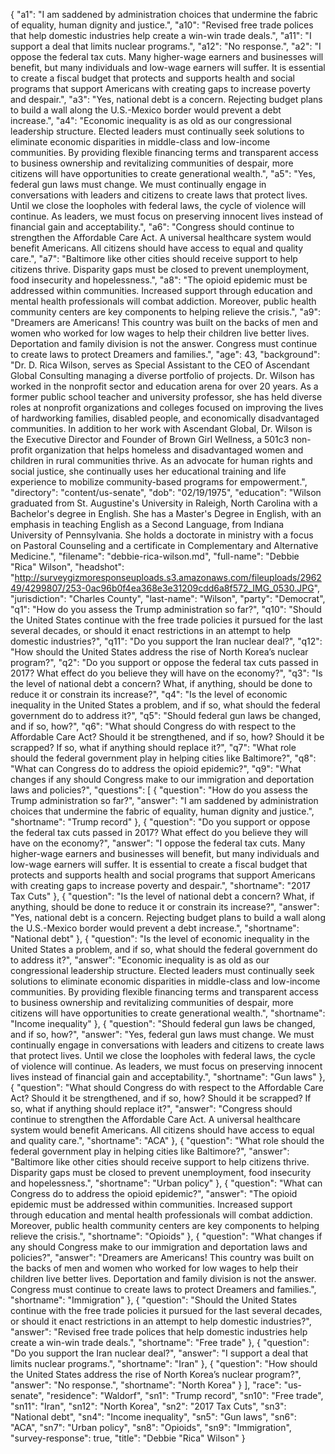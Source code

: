 {
  "a1": "I am saddened by administration choices that undermine the fabric of equality, human dignity and justice.",
  "a10": "Revised free trade polices that help domestic industries help create a win-win trade deals.",
  "a11": "I support a deal that limits nuclear programs.",
  "a12": "No response.",
  "a2": "I oppose the federal tax cuts. Many higher-wage earners and businesses will benefit, but many individuals and low-wage earners will suffer. It is essential to create a fiscal budget that protects and supports health and social programs that support Americans with creating gaps to increase poverty and despair.",
  "a3": "Yes, national debt is a concern. Rejecting budget plans to build a wall along the U.S.-Mexico border would prevent a debt increase.",
  "a4": "Economic inequality is as old as our congressional leadership structure. Elected leaders must continually seek solutions to eliminate economic disparities in middle-class and low-income communities. By providing flexible financing terms and transparent access to business ownership and revitalizing communities of despair, more citizens will have opportunities to create generational wealth.",
  "a5": "Yes, federal gun laws must change. We must continually engage in conversations with leaders and citizens to create laws that protect lives. Until we close the loopholes with federal laws, the cycle of violence will continue. As leaders, we must focus on preserving innocent lives instead of financial gain and acceptability.",
  "a6": "Congress should continue to strengthen the Affordable Care Act. A universal healthcare system would benefit Americans. All citizens should have access to equal and quality care.",
  "a7": "Baltimore like other cities should receive support to help citizens thrive. Disparity gaps must be closed to prevent unemployment, food insecurity and hopelessness.",
  "a8": "The opioid epidemic must be addressed within communities. Increased support through education and mental health professionals will combat addiction. Moreover, public health community centers are key components to helping relieve the crisis.",
  "a9": "Dreamers are Americans! This country was built on the backs of men and women who worked for low wages to help their children live better lives. Deportation and family division is not the answer. Congress must continue to create laws to protect Dreamers and families.",
  "age": 43,
  "background": "Dr. D. Rica Wilson, serves as Special Assistant to the CEO of Ascendant Global Consulting managing a diverse portfolio of projects. Dr. Wilson has worked in the nonprofit sector and education arena for over 20 years. As a former public school teacher and university professor, she has held diverse roles at nonprofit organizations and colleges focused on improving the lives of hardworking families, disabled people, and economically disadvantaged communities. In addition to her work with Ascendant Global, Dr. Wilson is the Executive Director and Founder of Brown Girl Wellness, a 501c3 non-profit organization that helps homeless and disadvantaged women and children in rural communities thrive. As an advocate for human rights and social justice, she continually uses her educational training and life experience to mobilize community-based programs for empowerment.",
  "directory": "content/us-senate",
  "dob": "02/19/1975",
  "education": "Wilson graduated from St. Augustine's University in Raleigh, North Carolina with a Bachelor's degree in English. She has a Master's Degree in English, with an emphasis in teaching English as a Second Language, from Indiana University of Pennsylvania. She holds a doctorate in ministry with a focus on Pastoral Counseling and a certificate in Complementary and Alternative Medicine.",
  "filename": "debbie-rica-wilson.md",
  "full-name": "Debbie \"Rica\" Wilson",
  "headshot": "http://surveygizmoresponseuploads.s3.amazonaws.com/fileuploads/296249/4299807/253-0ac96b0f4ea368e3e31209cdd6a8f572_IMG_0530.JPG",
  "jurisdiction": "Charles County",
  "last-name": "Wilson",
  "party": "Democrat",
  "q1": "How do you assess the Trump administration so far?",
  "q10": "Should the United States continue with the free trade policies it pursued for the last several decades, or should it enact restrictions in an attempt to help domestic industries?",
  "q11": "Do you support the Iran nuclear deal?",
  "q12": "How should the United States address the rise of North Korea’s nuclear program?",
  "q2": "Do you support or oppose the federal tax cuts passed in 2017? What effect do you believe they will have on the economy?",
  "q3": "Is the level of national debt a concern? What, if anything, should be done to reduce it or constrain its increase?",
  "q4": "Is the level of economic inequality in the United States a problem, and if so, what should the federal government do to address it?",
  "q5": "Should federal gun laws be changed, and if so, how?",
  "q6": "What should Congress do with respect to the Affordable Care Act? Should it be strengthened, and if so, how? Should it be scrapped? If so, what if anything should replace it?",
  "q7": "What role should the federal government play in helping cities like Baltimore?",
  "q8": "What can Congress do to address the opioid epidemic?",
  "q9": "What changes if any should Congress make to our immigration and deportation laws and policies?",
  "questions": [
    {
      "question": "How do you assess the Trump administration so far?",
      "answer": "I am saddened by administration choices that undermine the fabric of equality, human dignity and justice.",
      "shortname": "Trump record"
    },
    {
      "question": "Do you support or oppose the federal tax cuts passed in 2017? What effect do you believe they will have on the economy?",
      "answer": "I oppose the federal tax cuts. Many higher-wage earners and businesses will benefit, but many individuals and low-wage earners will suffer. It is essential to create a fiscal budget that protects and supports health and social programs that support Americans with creating gaps to increase poverty and despair.",
      "shortname": "2017 Tax Cuts"
    },
    {
      "question": "Is the level of national debt a concern? What, if anything, should be done to reduce it or constrain its increase?",
      "answer": "Yes, national debt is a concern. Rejecting budget plans to build a wall along the U.S.-Mexico border would prevent a debt increase.",
      "shortname": "National debt"
    },
    {
      "question": "Is the level of economic inequality in the United States a problem, and if so, what should the federal government do to address it?",
      "answer": "Economic inequality is as old as our congressional leadership structure. Elected leaders must continually seek solutions to eliminate economic disparities in middle-class and low-income communities. By providing flexible financing terms and transparent access to business ownership and revitalizing communities of despair, more citizens will have opportunities to create generational wealth.",
      "shortname": "Income inequality"
    },
    {
      "question": "Should federal gun laws be changed, and if so, how?",
      "answer": "Yes, federal gun laws must change. We must continually engage in conversations with leaders and citizens to create laws that protect lives. Until we close the loopholes with federal laws, the cycle of violence will continue. As leaders, we must focus on preserving innocent lives instead of financial gain and acceptability.",
      "shortname": "Gun laws"
    },
    {
      "question": "What should Congress do with respect to the Affordable Care Act? Should it be strengthened, and if so, how? Should it be scrapped? If so, what if anything should replace it?",
      "answer": "Congress should continue to strengthen the Affordable Care Act. A universal healthcare system would benefit Americans. All citizens should have access to equal and quality care.",
      "shortname": "ACA"
    },
    {
      "question": "What role should the federal government play in helping cities like Baltimore?",
      "answer": "Baltimore like other cities should receive support to help citizens thrive. Disparity gaps must be closed to prevent unemployment, food insecurity and hopelessness.",
      "shortname": "Urban policy"
    },
    {
      "question": "What can Congress do to address the opioid epidemic?",
      "answer": "The opioid epidemic must be addressed within communities. Increased support through education and mental health professionals will combat addiction. Moreover, public health community centers are key components to helping relieve the crisis.",
      "shortname": "Opioids"
    },
    {
      "question": "What changes if any should Congress make to our immigration and deportation laws and policies?",
      "answer": "Dreamers are Americans! This country was built on the backs of men and women who worked for low wages to help their children live better lives. Deportation and family division is not the answer. Congress must continue to create laws to protect Dreamers and families.",
      "shortname": "Immigration"
    },
    {
      "question": "Should the United States continue with the free trade policies it pursued for the last several decades, or should it enact restrictions in an attempt to help domestic industries?",
      "answer": "Revised free trade polices that help domestic industries help create a win-win trade deals.",
      "shortname": "Free trade"
    },
    {
      "question": "Do you support the Iran nuclear deal?",
      "answer": "I support a deal that limits nuclear programs.",
      "shortname": "Iran"
    },
    {
      "question": "How should the United States address the rise of North Korea’s nuclear program?",
      "answer": "No response.",
      "shortname": "North Korea"
    }
  ],
  "race": "us-senate",
  "residence": "Waldorf",
  "sn1": "Trump record",
  "sn10": "Free trade",
  "sn11": "Iran",
  "sn12": "North Korea",
  "sn2": "2017 Tax Cuts",
  "sn3": "National debt",
  "sn4": "Income inequality",
  "sn5": "Gun laws",
  "sn6": "ACA",
  "sn7": "Urban policy",
  "sn8": "Opioids",
  "sn9": "Immigration",
  "survey-response": true,
  "title": "Debbie \"Rica\" Wilson"
}
